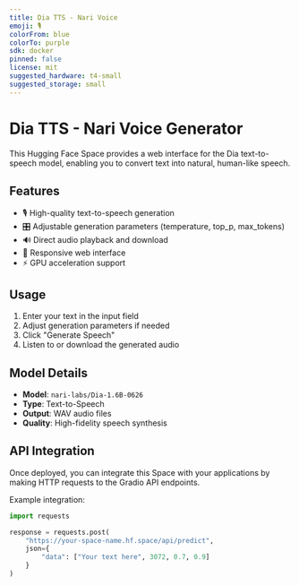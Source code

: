 ```yaml
---
title: Dia TTS - Nari Voice
emoji: 🎙️
colorFrom: blue
colorTo: purple
sdk: docker
pinned: false
license: mit
suggested_hardware: t4-small
suggested_storage: small
---
```


# Dia TTS - Nari Voice Generator

This Hugging Face Space provides a web interface for the Dia text-to-speech model, enabling you to convert text into natural, human-like speech.

## Features

- 🎙️ High-quality text-to-speech generation
- 🎛️ Adjustable generation parameters (temperature, top_p, max_tokens)
- 🔊 Direct audio playback and download
- 📱 Responsive web interface
- ⚡ GPU acceleration support

## Usage

1. Enter your text in the input field
2. Adjust generation parameters if needed
3. Click "Generate Speech" 
4. Listen to or download the generated audio

## Model Details

- **Model**: `nari-labs/Dia-1.6B-0626`
- **Type**: Text-to-Speech
- **Output**: WAV audio files
- **Quality**: High-fidelity speech synthesis

## API Integration

Once deployed, you can integrate this Space with your applications by making HTTP requests to the Gradio API endpoints.

Example integration:
```python
import requests

response = requests.post(
    "https://your-space-name.hf.space/api/predict",
    json={
        "data": ["Your text here", 3072, 0.7, 0.9]
    }
)
```